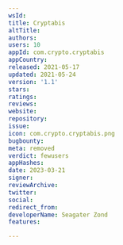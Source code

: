 ```yaml
---
wsId: 
title: Cryptabis
altTitle: 
authors: 
users: 10
appId: com.crypto.cryptabis
appCountry: 
released: 2021-05-17
updated: 2021-05-24
version: '1.1'
stars: 
ratings: 
reviews: 
website: 
repository: 
issue: 
icon: com.crypto.cryptabis.png
bugbounty: 
meta: removed
verdict: fewusers
appHashes: 
date: 2023-03-21
signer: 
reviewArchive: 
twitter: 
social: 
redirect_from: 
developerName: Seagater Zond
features: 

---
```


